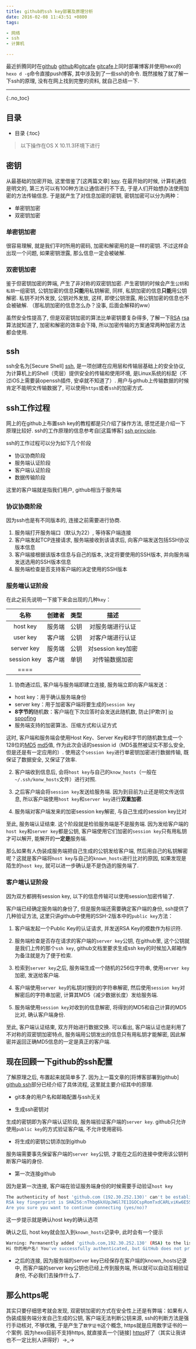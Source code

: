 ```yaml
---
title: github的ssh key部署及原理分析
date: 2016-02-08 11:43:51 +0800
tags: 

- 网络
- ssh
- 计算机

---
```


最近折腾同时在[github] [github]和[gitcafe] [gitcafe]上同时部署博客并使用hexo的`hexo d -g`命令直接push博客, 其中涉及到了一些ssh的命令. 既然接触了就了解一下ssh的原理, 没有在网上找到完整的资料, 就自己总结一下. 
<!-- more -->

---

{:.no_toc}
## 目录

* 目录
{:toc}

> 以下操作在OS X 10.11.3环境下进行

## 密钥

从最基础的加密开始, 这里借鉴了[这两篇文章] [key]. 在最开始的时候, 计算机通信是明文的, 第三方可以有100种方法让通信进行不下去, 于是人们开始想办法使用加密的方法传输信息. 于是就产生了对信息加密的密钥, 密钥加密可以分为两种：

- 单密钥加密
- 双密钥加密

### 单密钥加密

很容易理解, 就是我们平时所用的密码, 加密和解密用的是一样的密钥. 不过这样会出现一个问题, 如果密钥泄露, 那么信息一定会被破解. 

### 双密钥加密

鉴于但密钥加密的弊端, 产生了非对称的双密钥加密. 产生密钥的时候会产生`公钥`和`私钥`一组密钥, 公钥加密的信息**只能**用私钥解密, 同样, 私钥加密的信息**只能**用公钥解密. 私钥不对外发放, 公钥对外发放, 这样, 即使公钥泄露, 用公钥加密的信息也不会被破解. （那私钥加密的信息怎么办？没事, 后面会解释的ww）

虽然安全性提高了, 但是双密钥加密的算法比单密钥要复杂得多, 了解一下[RSA] [rsa]算法就知道了, 加密和解密的效率会下降, 所以加密传输的方案通常两种加密方法都会使用. 

## ssh

ssh全名为[Secure Shell] [ssh], 是一项创建在应用层和传输层基础上的安全协议, 为计算机上的Shell（壳层）提供安全的传输和使用环境, 是Linux系统的标配（不过iOS上需要装openssh插件, 安卓就不知道了）. 用户与github上传输数据的时候肯定不能明文传输数据了, 可以使用`https`或者`ssh`的加密方式. 

## ssh工作过程

网上的在github上布置ssh key的教程都是只介绍了操作方法, 感觉还是介绍一下原理比较好. ssh的工作原理的信息参考自[这篇博客] [ssh principle]. 

ssh的工作过程可以分为如下几个阶段

- 协议协商阶段
- 服务端认证阶段
- 客户端认证阶段
- 数据传输阶段

这里的客户端就是指我们用户, github相当于服务端

### 协议协商阶段

因为ssh也是有不同版本的, 连接之前需要进行协商. 

1. 服务端打开服务端口（默认为22）, 等待客户端连接
2. 客户端发起TCP连接请求, 服务端接收到该请求后, 向客户端发送包括SSH协议版本信息
3. 客户端接根据该版本信息与自己的版本, 决定将要使用的SSH版本, 并向服务端发送选用的SSH版本信息
4. 服务端检查是否支持客户端的决定使用的SSH版本

### 服务端认证阶段

在此之前先说明一下接下来会出现的几种`key`：

| 名称 | 创建者 | 类型 | 描述 |
|:---:|:------:|:---:|:----:|
| host key | 服务端 | 公钥 | 对服务端进行认证 |
| user key | 客户端 | 公钥 | 对客户端进行认证 |
| server key | 服务端 | 公钥 | 对session key加密 |
| session key | 客户端 | 单钥 | 对传输数据加密 |
|====

1. 协商通过后, 客户端与服务端即建立连接, 服务端立即向客户端发送：

 - host key：用于确认服务端身份
 - server key：用于加密客户端将要生成的`session key`
 - **8字节的**随机数：客户端在下次应答时会发送此随机数, 防止[IP欺诈] [ip spoofing]
 - 服务端支持的加密算法、压缩方式和认证方式

这时, 客户端和服务端会使用Host Key、Server Key和8字节的随机数生成一个128位的[MD5] [md5]值, 作为此次会话的session id（MD5虽然被证实不那么安全, 但是还是有一定应用的）. 使用这个`session key`进行单密钥加密进行数据传输, 既保证了数据安全, 又保证了效率. 

2. 客户端收到信息后, 会将`host key`与自己的`know_hosts`（一般在`~/.ssh/konw_hosts`文件）进行对照. 

3. 之后客户端会将`session key`发送给服务端. 因为到目前为止还是明文传送信息, 所以客户端使用`host key`和`server key`进行**双重加密**. 

4. 服务端对客户端发来的加密session key解密, 与自己生成的session key比对

至此, 服务端认证结束. 这个阶段就是检验服务端是不是服务端. 因为发给客户端的`host key`和`server key`都是公钥, 客户端使用它们加密的`session key`只有用私钥才可以解开, 能解开的**一定是**服务端. 

那么如果有人伪装成服务端把自己生成的公钥发给客户端, 然后用自己的私钥解密呢？这就是客户端将`host key`与自己的`known_hosts`进行比对的原因, 如果发现是陌生的`host key`, 就可以进一步确认是不是伪造的服务端了. 

### 客户端认证阶段

因为双方都拥有session key, 以下的信息传输可以使用session加密传输了. 

客户端已经确定服务端的身份了, 但是服务端还需要确定客户端的身份, ssh提供了几种验证方法, 这里只讲github中使用的SSH-2版本中的`public key`方法：

1. 客户端发起一个Public Key的认证请求, 并发送RSA Key的模数作为标识符. 

2. 服务端检查是否存在请求的客户端的`server key`公钥, 在github里, 这个公钥就是我们上传的那个`ssh key`, github文档里要求生成ssh key的时候加入邮箱作为备注就是为了便于检索. 

3. 检索到`server key`之后, 服务端生成一个随机的256位字符串, 使用`server key`加密, 发送给客户端. 

4. 客户端使用`server key`的私钥对搜到的字符串解密, 然后使用`session key`对解密后的字符串加密, 计算其MD5（减少数据长度）发给服务端. 

5. 服务端使用`session key`对收到的信息解密, 将得到的MD5和自己计算的MD5比对, 确认客户端身份. 

至此, 客户端认证结束, 双方开始进行数据交换. 可以看出, 客户端认证也是利用了不对称的双密钥加密特点, 服务端用公钥发出的信息只有用私钥才能解密, 因此解密并返回正确MD5信息的一定是真正的客户端. 

## 现在回顾一下github的ssh配置

了解原理之后, 布置起来就简单多了. 因为上一篇文章的[将博客部署到github] [github ssh]部分已经介绍了具体流程, 这里就主要介绍其中的原理. 

- git本身的用户名和邮箱配置与ssh无关

- 生成ssh密钥对

生成的密钥即为客户端认证阶段, 服务端验证客户端的`server key`. github只允许使用`public key`的方式验证客户端, 不允许使用密码. 

- 将生成的密钥公钥添加到github

服务端需要事先保留客户端的`server key`公钥, 才能在之后的连接中使用该公钥判断客户端的身份. 

- 第一次连接github

因为是第一次连接, 客户端在验证服务端身份的时候需要手动验证`host key`

~~~ sh
The authenticity of host 'github.com (192.30.252.130)' can't be established.
RSA key fingerprint is SHA256:nThbg6kXUpJWGl7E1IGOCspRomTxdCARLviKw6E5SY8.
Are you sure you want to continue connecting (yes/no)?
~~~

这一步提示就是确认host key的确认选项

确认之后, host key就会加入到`known_hosts`记录中, 此时会有一个提示

~~~ sh
Warning: Permanently added 'github.com,192.30.252.130' (RSA) to the list of known hosts.
Hi 你的用户名! You've successfully authenticated, but GitHub does not provide shell access.
~~~

- 之后的连接, 因为服务端的server key已经保存在客户端的known_hosts记录中, 而客户端的server key公钥也已经上传到服务端, 所以就可以自动互相验证身份, 不必我们去操作什么了. 

## 那么https呢

其实只要仔细思考就会发现, 双密钥加密的方式在安全性上还是有弊端：如果有人伪装成服务端分发自己生成的公钥, 客户端无法判断公钥来源, ssh的判断方法是强行手动核对, 不够优雅, 于是产生了`数字证书`这个概念, https就是应用数字证书的一个案例. 因为hexo目前不支持https, 就直接丢一个[链接] [https]好了（其实让我讲也不一定比别人讲得好）→_→

[github]:https://github.com
[gitcafe]:https://gitcafe.com
[key]:http://www.ruanyifeng.com/blog/2006/12/notes_on_cryptography.html
[rsa]:https://zh.wikipedia.org/wiki/RSA加密演算法
[ssh]:https://zh.wikipedia.org/wiki/Secure_Shell
[ssh principle]:http://erik-2-blog.logdown.com/posts/74081-ssh-principle
[ip spoofing]:https://en.wikipedia.org/wiki/IP_address_spoofing
[md5]:https://zh.wikipedia.org/wiki/MD5
[github ssh]:/2016/02/01/使用Hexo在GitHub上搭建网站/
[deployer]:https://github.com/hexojs/hexo-deployer-git
[https]:http://www.ruanyifeng.com/blog/2011/08/what_is_a_digital_signature.html